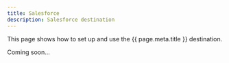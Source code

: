 ```yaml
---
title: Salesforce
description: Salesforce destination
---
```


This page shows how to set up and use the {{ page.meta.title }} destination. 
 
Coming soon...